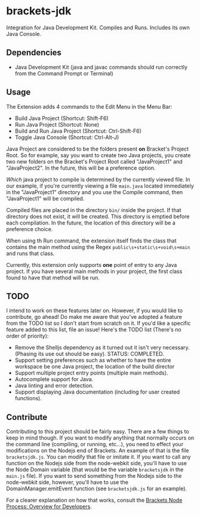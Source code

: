 # brackets-jdk

Integration for Java Development Kit. Compiles and Runs. Includes its own Java Console.

## Dependencies
* Java Development Kit (java and javac commands should run correctly from the Command Prompt or Terminal)

## Usage
The Extension adds 4 commands to the Edit Menu in the Menu Bar:

* Build Java Project (Shortcut: Shift-F6)             
* Run Java Project (Shortcut: None)                   
* Build and Run Java Project (Shortcut: Ctrl-Shift-F6)
* Toggle Java Console (Shortcut: Ctrl-Alt-J)          


Java Project are considered to be the folders present **on** Bracket's Project Root.
So for example, say you want to create two Java projects, you create two new folders on the Bracket's
Project Root called "JavaProject1" and "JavaProject2". In the future, this will be a preference option.

_Which_ java project to compile is determined by the currently viewed file. In our example, if
you're currently viewing a file ```main.java``` located immediately in the "JavaProject1" directory
and you use the Compile command, then "JavaProject1" will be compiled.

Compiled files are placed in the directory ```bin/``` inside the project. If that directory does not exist,
it will be created. This directory is emptied before each compilation. In the future, the location of this directory
will be a preference choice.

When using th Run command, the extension itself finds the class that contains the main method
using the Regex ```public\s+static\s+void\s+main``` and runs that class.

Currently, this extension only supports <b>one</b> point of entry to any Java project. If you have
several main methods in your project, the first class found to have that method will be run.

## TODO
I intend to work on these features later on. However, if you would like to contribute, go ahead!
Do make me aware that you've adopted a feature from the TODO list so I don't start from scratch on it.
If you'd like a specific feature added to this list, file an issue! Here's the TODO list
(There's no order of priority):
* Remove the Shelljs dependency as it turned out it isn't very necessary. (Phasing its use out should be easy).
    STATUS: COMPLETED.
* Support setting preferences such as whether to have the entire workspace be one Java project,
    the location of the build director
* Support multiple project entry points (multiple main methods).
* Autocomplete support for Java.
* Java linting and error detection.
* Support displaying Java documentation (including for user created functions).

## Contribute
Contributing to this project should be fairly easy. There are a few things to keep in mind though.
If you want to modify anything that normally occurs on the command line (compiling, or running, etc...),
you need to effect your modifications on the Nodejs end of Brackets. An example of that is the file ```bracketsjdk.js```.
You can modify that file or imitate it. If you want to call any function on the Nodejs side from the node-webkit side,
you'll have to use the Node Domain variable (that would be the variable ```bracketsjdk``` in the ```main.js``` file).
If you want to send something from the Nodejs side to the node-webkit side, however, you'll have to use the DomainManager.emitEvent
function (see ```bracketsjdk.js``` for an example).

For a clearer explanation on how that works, consult the
[Brackets Node Process: Overview for Developers](https://github.com/adobe/brackets/wiki/Brackets-Node-Process:-Overview-for-Developers).
